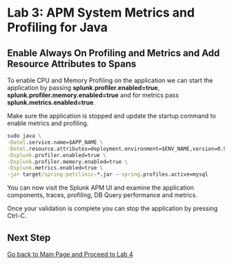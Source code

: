 # Lab 3: APM System Metrics and Profiling for Java

## Enable Always On Profiling and Metrics and Add Resource Attributes to Spans

To enable CPU and Memory Profiling on the application we can start the application by passing **splunk.profiler.enabled=true**, **splunk.profiler.memory.enabled=true** and for metrics pass **splunk.metrics.enabled=true**.

Make sure the application is stopped and update the startup command to enable metrics and profiling.

```cmd
sudo java \
-Dotel.service.name=$APP_NAME \
-Dotel.resource.attributes=deployment.environment=$ENV_NAME,version=0.970 \
-Dsplunk.profiler.enabled=true \
-Dsplunk.profiler.memory.enabled=true \
-Dsplunk.metrics.enabled=true \
-jar target/spring-petclinic-*.jar --spring.profiles.active=mysql
```

You can now visit the Splunk APM UI and examine the application components, traces, profiling, DB Query performance and metrics.

Once your validation is complete you can stop the application by pressing Ctrl-C.

## Next Step

[Go back to Main Page and Proceed to Lab 4](README.md)
